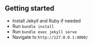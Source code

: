 ## Getting started

* Install Jekyll and Ruby if needed
* Run `bundle install`
* Run `bundle exec jekyll serve`
* Navigate to `http://127.0.0.1:4000/`